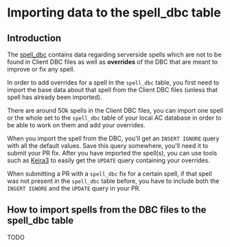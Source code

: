 # Importing data to the spell_dbc table

## Introduction

The [spell_dbc](spell_dbc.md) contains data regarding serverside spells which are not to be found in Client DBC files as well as **overrides** of the DBC that are meant to improve or fix any spell.

In order to add overrides for a spell in the `spell_dbc` table, you first need to import the base data about that spell from the Client DBC files (unless that spell has already been imported).

There are around 50k spells in the Client DBC files, you can import one spell or the whole set to the `spell_dbc` table of your local AC database in order to be able to work on them and add your overrides.

When you import the spell from the DBC, you'll get an `INSERT IGNORE` query with all the default values. Save this query somewhere, you'll need it to submit your PR fix.
After you have imported the spell(s), you can use tools such as [Keira3](https://www.azerothcore.org/Keira3/) to easily get the `UPDATE` query containing your overrides.

When submitting a PR with a `spell_dbc` fix for a certain spell, if that spell was not present in the `spell_dbc` table before, you have to include both the `INSERT IGNORE` and the `UPDATE` query in your PR.

## How to import spells from the DBC files to the spell_dbc table

TODO
